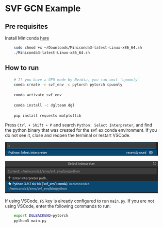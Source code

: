 # SVF GCN Example

## Pre requisites

Install Miniconda [here](https://repo.anaconda.com/miniconda/Miniconda3-latest-Linux-x86_64.sh)

```bash
    sudo chmod +x ~/Downloads/Miniconda3-latest-Linux-x86_64.sh
    ./Miniconda3-latest-Linux-x86_64.sh
```

## How to run

```bash
    # If you have a GPU made by Nvidia, you can omit `cpuonly`
    conda create -n svf_env -c pytorch pytorch cpuonly
    
    conda activate svf_env

    conda install -c dglteam dgl

    pip install requests matplotlib
```

Press `Ctrl + Shift + P` and search `Python: Select Interpreter`, and find the python binary that was created for the svf_ex conda environment. If you do not see it, close and reopen the terminal or restart VSCode.

![](images/1.png)

![](images/2.png)


If using VSCode, `F5` key is already configured to run `main.py`. If you are not using VSCode, enter the following commands to run:

```bash
    export DGLBACKEND=pytorch
    python3 main.py
```